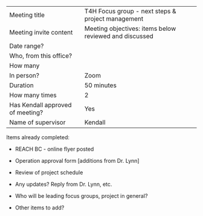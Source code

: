 
|||
|---|---|
| Meeting title | T4H Focus group - next steps & project management |
| Meeting invite content | Meeting objectives: items below reviewed and discussed|
| Date range? | |
| Who, from this office? | |
| How many ||
| In person? | Zoom |
| Duration| 50 minutes|
| How many times | 2 |
| Has Kendall approved of meeting? | Yes |
| Name of supervisor | Kendall |

Items already completed:
  - REACH BC - online flyer posted
  - Operation approval form [additions from Dr. Lynn]
  
- Review of project schedule
- Any updates? Reply from Dr. Lynn, etc.
- Who will be leading focus groups, project in general?
- Other items to add?

